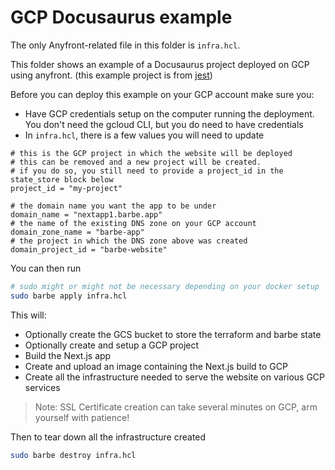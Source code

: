 # GCP Docusaurus example

The only Anyfront-related file in this folder is `infra.hcl`.

This folder shows an example of a Docusaurus project deployed on GCP using anyfront. (this example project is from [jest](https://github.com/facebook/jest/tree/main/website))

Before you can deploy this example on your GCP account make sure you:

- Have GCP credentials setup on the computer running the deployment. You don't need the gcloud CLI, but you do need to have credentials
- In `infra.hcl`, there is a few values you will need to update
```hcl
# this is the GCP project in which the website will be deployed
# this can be removed and a new project will be created.
# if you do so, you still need to provide a project_id in the state_store block below
project_id = "my-project"

# the domain name you want the app to be under
domain_name = "nextapp1.barbe.app"
# the name of the existing DNS zone on your GCP account
domain_zone_name = "barbe-app"
# the project in which the DNS zone above was created
domain_project_id = "barbe-website"
```

You can then run
```bash
# sudo might or might not be necessary depending on your docker setup
sudo barbe apply infra.hcl
```

This will:
- Optionally create the GCS bucket to store the terraform and barbe state
- Optionally create and setup a GCP project
- Build the Next.js app
- Create and upload an image containing the Next.js build to GCP
- Create all the infrastructure needed to serve the website on various GCP services

> Note: SSL Certificate creation can take several minutes on GCP, arm yourself with patience!


Then to tear down all the infrastructure created
```bash
sudo barbe destroy infra.hcl
```